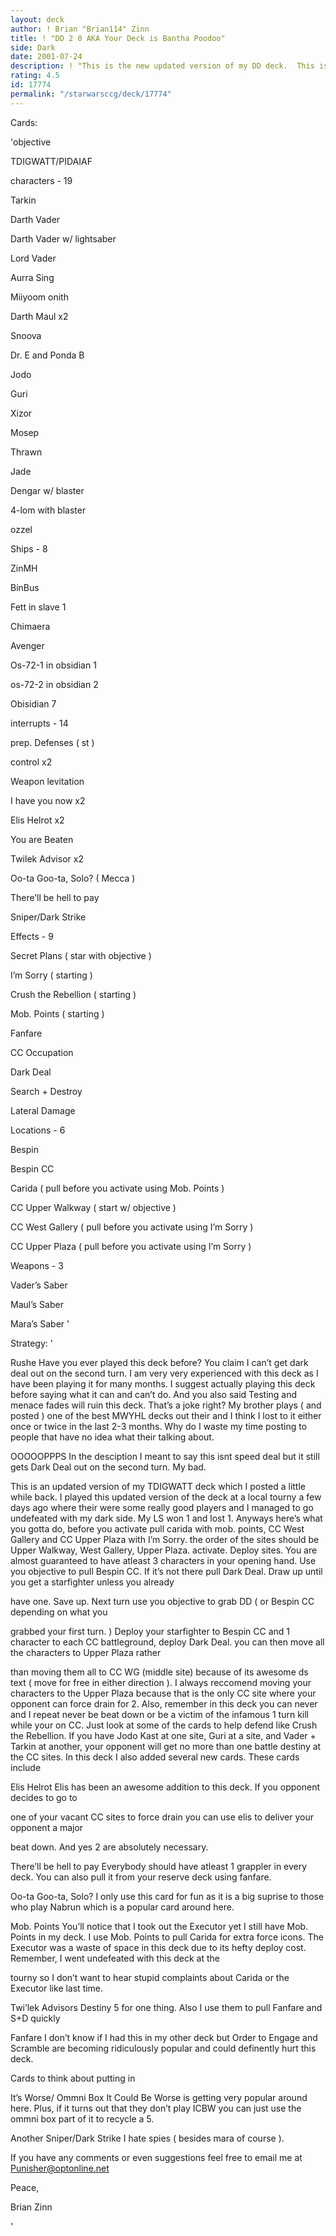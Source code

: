 ```yaml
---
layout: deck
author: ! Brian "Brian114" Zinn
title: ! "DD 2 0 AKA Your Deck is Bantha Poodoo"
side: Dark
date: 2001-07-24
description: ! "This is the new updated version of my DD deck.  This isn’t slow deal yet it gets out DD on the second turn. KaBLAAM"
rating: 4.5
id: 17774
permalink: "/starwarsccg/deck/17774"
---
```

Cards: 

'objective 


TDIGWATT/PIDAIAF


characters - 19


Tarkin

Darth Vader

Darth Vader w/ lightsaber

Lord Vader

Aurra Sing

Miiyoom onith

Darth Maul x2

Snoova

Dr. E and Ponda B

Jodo

Guri

Xizor

Mosep

Thrawn

Jade

Dengar w/ blaster

4-lom with blaster

ozzel 


Ships - 8


ZinMH

BinBus

Fett in slave 1

Chimaera

Avenger

Os-72-1 in obsidian 1

os-72-2 in obsidian 2

Obisidian 7


interrupts - 14


prep. Defenses ( st )

control x2

Weapon levitation

I have you now x2

Elis Helrot x2

You are Beaten

Twilek Advisor x2

Oo-ta Goo-ta, Solo?  ( Mecca )

There’ll be hell to pay

Sniper/Dark Strike


Effects - 9


Secret Plans ( star with objective )

I’m Sorry ( starting )

Crush the Rebellion ( starting )

Mob. Points ( starting )

Fanfare 

CC Occupation

Dark Deal

Search + Destroy

Lateral Damage


Locations - 6


Bespin

Bespin CC

Carida ( pull before you activate using Mob. Points )

CC Upper Walkway ( start w/ objective )

CC West Gallery ( pull before you activate using I’m Sorry )

CC Upper Plaza ( pull before you activate using I’m Sorry )


Weapons - 3


Vader’s Saber

Maul’s Saber

Mara’s Saber '

Strategy: '

Rushe Have you ever played this deck before?  You claim I can’t get dark deal out on the second turn.  I am very very experienced with this deck as I have been playing it for many months. I suggest actually playing this deck before saying what it can and can’t do. And you also said Testing and menace fades will ruin this deck.  That’s a joke right?  My brother plays ( and posted ) one of the best MWYHL decks out their and I think I lost to it either once or twice in the last 2-3 months.  Why do I waste my time posting to people that have no idea what their talking about.


OOOOOPPPS  In the desciption I meant to say this isnt speed deal but it still gets Dark Deal out on the second turn.  My bad. 



This is an updated version of my TDIGWATT deck which I posted a little while back. I played this updated version of the deck at a local tourny a few days ago where their were some really good players and I managed to go undefeated with my dark side.  My LS won 1 and lost 1.  Anyways here’s what you gotta do, before you activate pull carida with mob. points, CC West Gallery and CC Upper Plaza with I’m Sorry. the order of the sites should be Upper Walkway, West Gallery, Upper Plaza. activate. Deploy sites. You are almost guaranteed to have atleast 3 characters in your opening hand. Use you objective to pull Bespin CC. If it’s not there pull Dark Deal. Draw up until you get a starfighter unless you already 

have one. Save up.  Next turn use you objective to grab DD ( or Bespin CC depending on what you 

grabbed your first turn. ) Deploy your starfighter to Bespin CC and 1 character to each CC battleground, deploy Dark Deal.  you can then  move all the characters to Upper Plaza rather 

than moving them all to CC WG (middle site) because of its awesome ds text ( move for free in either direction ). I always reccomend moving your characters to the Upper Plaza because that is the only CC site where your opponent can force drain for 2. Also, remember in this deck you can never and I repeat never be beat down or be a victim of the infamous 1 turn kill while your on CC.  Just look at some of the cards to help defend like Crush the Rebellion.  If you have Jodo Kast at one site, Guri at a site, and Vader + Tarkin at another, your opponent will get no more than one battle destiny at the CC sites.  In this deck I also added several new cards. These cards include


Elis Helrot Elis has been an awesome addition to this deck.  If you opponent decides to go to

one of your vacant CC sites to force drain you can use elis to deliver your opponent a major

beat down. And yes 2 are absolutely necessary.


There’ll be hell to pay Everybody should have atleast 1 grappler in every deck.  You can also pull it from your reserve deck using fanfare. 


Oo-ta Goo-ta, Solo?  I only use this card for fun as it is a big suprise to those who play Nabrun which is a popular card around here.


Mob. Points  You’ll notice that I took out the Executor yet I still have Mob. Points in my deck. I use Mob. Points to pull Carida for extra force icons.  The Executor was a waste of space in this deck due to its hefty deploy cost.  Remember, I went undefeated with this deck at the 

tourny so I don’t want to hear stupid complaints about Carida or the Executor like last time.


Twi’lek Advisors  Destiny 5 for one thing.  Also I use them to pull Fanfare and S+D quickly


Fanfare  I don’t know if I had this in my other deck but Order to Engage and Scramble are becoming ridiculously popular and could definently hurt this deck.


Cards to think about putting in


It’s Worse/ Ommni Box  It Could Be Worse is getting very popular around here.  Plus, if it turns out that they don’t play ICBW you can just use the ommni box part of it to recycle a 5.


Another Sniper/Dark Strike I hate spies ( besides mara of course ).


If you have any comments or even suggestions feel free to email me at Punisher@optonline.net


Peace,


Brian Zinn







'
